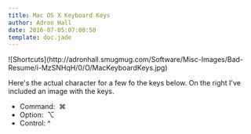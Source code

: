 ```yaml
---
title: Mac OS X Keyboard Keys
author: Adron Hall
date: 2016-07-05:07:00:50
template: doc.jade
---
```

<div class="image float-right">
    ![Shortcuts](http://adronhall.smugmug.com/Software/Misc-Images/Bad-Resume/i-MzSNHqH/0/O/MacKeyboardKeys.jpg)
</div>

Here's the actual character for a few fo the keys below. On the right I've included an image with the keys.

* Command:  ⌘
* Option:  ⌥
* Control: ^
